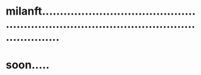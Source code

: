 # milanft...............................................................................................................
# soon.....
